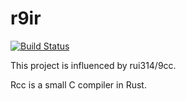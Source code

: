 # r9ir

[![Build Status](https://travis-ci.org/kawakami-o3/r9ir.svg?branch=master)](https://travis-ci.org/kawakami-o3/r9ir)

This project is influenced by rui314/9cc.

Rcc is a small C compiler in Rust. 

